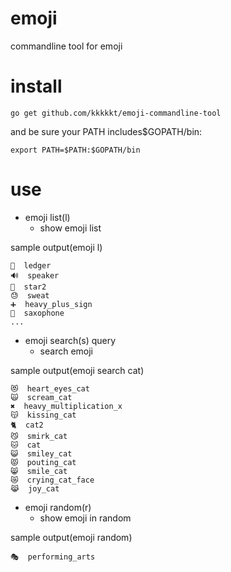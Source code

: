 emoji
======================

commandline tool for emoji

install
======================

```
go get github.com/kkkkkt/emoji-commandline-tool
```

and be sure your PATH includes$GOPATH/bin:

```
export PATH=$PATH:$GOPATH/bin
```

use
======================

* emoji list(l)
  * show emoji list
  
sample output(emoji l)

```
📒  ledger
🔊  speaker
🌟  star2
😓  sweat
➕  heavy_plus_sign
🎷  saxophone
...
```

* emoji search(s) query
  * search emoji

sample output(emoji search cat)

```
😻  heart_eyes_cat
🙀  scream_cat
✖  heavy_multiplication_x
😽  kissing_cat
🐈  cat2
😼  smirk_cat
🐱  cat
😺  smiley_cat
😾  pouting_cat
😸  smile_cat
😿  crying_cat_face
😹  joy_cat
```

* emoji random(r)
  * show emoji in random

  
sample output(emoji random)
  
```
🎭  performing_arts
```
